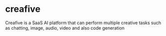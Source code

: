 # creafive
Creafive is a SaaS AI platform that can perform multiple creative tasks such as chatting, image, audio, video and also code generation